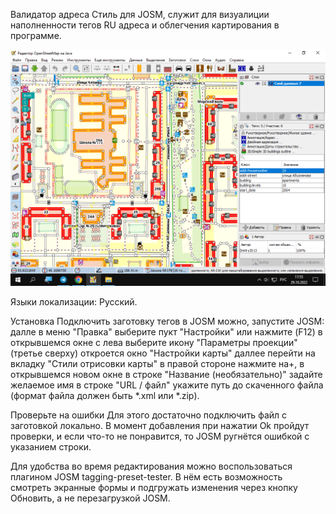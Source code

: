 Валидатор адреса
Стиль для JOSM, служит для визуалиции наполненности тегов RU адреса и облегчения картирования в программе.

![icon](https://github.com/Sowa1980/Styles_addressg_validator/blob/main/screen.png)

Языки локализации:
Русский.

Установка
Подключить заготовку тегов в JOSM можно, запустите JOSM: далле в меню "Правка" выберите пукт "Настройки" или нажмите (F12) в открывшемся окне с лева выберите икону "Параметры проекции" (третье сверху) откроется окно "Настройки карты" даллее перейти на вкладку "Стили отрисовки карты" в правой стороне нажмите на+, в открывшемся новом окне в строке "Название (необязательно)" задайте желаемое имя в строке "URL / файл" укажите путь до скаченного файла (формат файла должен быть *.xml или *.zip).

Проверьте на ошибки
Для этого достаточно подключить файл с заготовкой локально. В момент добавления при нажатии Ok пройдут проверки, и если что-то не понравится, то JOSM ругнётся ошибкой с указанием строки.

Для удобства во время редактирования можно воспользоваться плагином JOSM tagging-preset-tester. В нём есть возможность смотреть экранные формы и подгружать изменения через кнопку Обновить, а не перезагрузкой JOSM.


